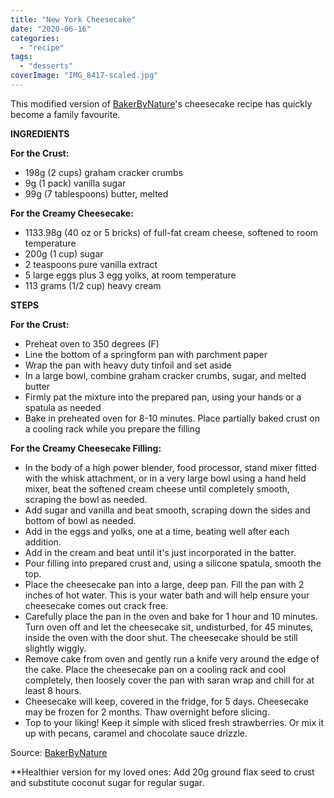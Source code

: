 ```yaml
---
title: "New York Cheesecake"
date: "2020-06-16"
categories: 
  - "recipe"
tags: 
  - "desserts"
coverImage: "IMG_8417-scaled.jpg"
---
```


This modified version of [BakerByNature](https://bakerbynature.com/extra-rich-and-creamy-cheesecake/)'s cheesecake recipe has quickly become a family favourite.

**INGREDIENTS**

**For the Crust:**

- 198g (2 cups) graham cracker crumbs
- 9g (1 pack) vanilla sugar 
- 99g (7 tablespoons) butter, melted

**For the Creamy Cheesecake:**

- 1133.98g (40 oz or 5 bricks) of full-fat cream cheese, softened to room temperature
- 200g (1 cup) sugar
- 2 teaspoons pure vanilla extract
- 5 large eggs plus 3 egg yolks, at room temperature
- 113 grams (1/2 cup) heavy cream

**STEPS**

**For the Crust:**

- Preheat oven to 350 degrees (F)
- Line the bottom of a springform pan with parchment paper
- Wrap the pan with heavy duty tinfoil and set aside
- In a large bowl, combine graham cracker crumbs, sugar, and melted butter
- Firmly pat the mixture into the prepared pan, using your hands or a spatula as needed
- Bake in preheated oven for 8-10 minutes. Place partially baked crust on a cooling rack while you prepare the filling 

**For the Creamy Cheesecake Filling:**

- In the body of a high power blender, food processor, stand mixer fitted with the whisk attachment, or in a very large bowl using a hand held mixer, beat the softened cream cheese until completely smooth, scraping the bowl as needed. 
- Add sugar and vanilla and beat smooth, scraping down the sides and bottom of bowl as needed. 
- Add in the eggs and yolks, one at a time, beating well after each addition. 
- Add in the cream and beat until it's just incorporated in the batter. 
- Pour filling into prepared crust and, using a silicone spatula, smooth the top. 
- Place the cheesecake pan into a large, deep pan. Fill the pan with 2 inches of hot water. This is your water bath and will help ensure your cheesecake comes out crack free.
- Carefully place the pan in the oven and bake for 1 hour and 10 minutes. Turn oven off and let the cheesecake sit, undisturbed, for 45 minutes, inside the oven with the door shut. The cheesecake should be still slightly wiggly.
- Remove cake from oven and gently run a knife very around the edge of the cake. Place the cheesecake pan on a cooling rack and cool completely, then loosely cover the pan with saran wrap and chill for at least 8 hours.
- Cheesecake will keep, covered in the fridge, for 5 days. Cheesecake may be frozen for 2 months. Thaw overnight before slicing. 
- Top to your liking! Keep it simple with sliced fresh strawberries. Or mix it up with pecans, caramel and chocolate sauce drizzle.

Source: [BakerByNature](https://bakerbynature.com/extra-rich-and-creamy-cheesecake/)

\*\*Healthier version for my loved ones: Add 20g ground flax seed to crust and substitute coconut sugar for regular sugar.
